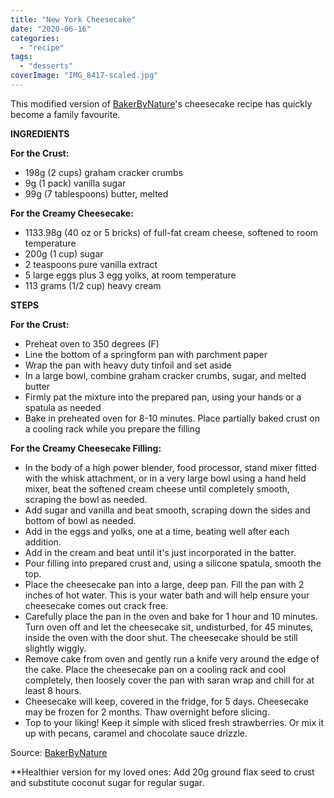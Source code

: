 ```yaml
---
title: "New York Cheesecake"
date: "2020-06-16"
categories: 
  - "recipe"
tags: 
  - "desserts"
coverImage: "IMG_8417-scaled.jpg"
---
```


This modified version of [BakerByNature](https://bakerbynature.com/extra-rich-and-creamy-cheesecake/)'s cheesecake recipe has quickly become a family favourite.

**INGREDIENTS**

**For the Crust:**

- 198g (2 cups) graham cracker crumbs
- 9g (1 pack) vanilla sugar 
- 99g (7 tablespoons) butter, melted

**For the Creamy Cheesecake:**

- 1133.98g (40 oz or 5 bricks) of full-fat cream cheese, softened to room temperature
- 200g (1 cup) sugar
- 2 teaspoons pure vanilla extract
- 5 large eggs plus 3 egg yolks, at room temperature
- 113 grams (1/2 cup) heavy cream

**STEPS**

**For the Crust:**

- Preheat oven to 350 degrees (F)
- Line the bottom of a springform pan with parchment paper
- Wrap the pan with heavy duty tinfoil and set aside
- In a large bowl, combine graham cracker crumbs, sugar, and melted butter
- Firmly pat the mixture into the prepared pan, using your hands or a spatula as needed
- Bake in preheated oven for 8-10 minutes. Place partially baked crust on a cooling rack while you prepare the filling 

**For the Creamy Cheesecake Filling:**

- In the body of a high power blender, food processor, stand mixer fitted with the whisk attachment, or in a very large bowl using a hand held mixer, beat the softened cream cheese until completely smooth, scraping the bowl as needed. 
- Add sugar and vanilla and beat smooth, scraping down the sides and bottom of bowl as needed. 
- Add in the eggs and yolks, one at a time, beating well after each addition. 
- Add in the cream and beat until it's just incorporated in the batter. 
- Pour filling into prepared crust and, using a silicone spatula, smooth the top. 
- Place the cheesecake pan into a large, deep pan. Fill the pan with 2 inches of hot water. This is your water bath and will help ensure your cheesecake comes out crack free.
- Carefully place the pan in the oven and bake for 1 hour and 10 minutes. Turn oven off and let the cheesecake sit, undisturbed, for 45 minutes, inside the oven with the door shut. The cheesecake should be still slightly wiggly.
- Remove cake from oven and gently run a knife very around the edge of the cake. Place the cheesecake pan on a cooling rack and cool completely, then loosely cover the pan with saran wrap and chill for at least 8 hours.
- Cheesecake will keep, covered in the fridge, for 5 days. Cheesecake may be frozen for 2 months. Thaw overnight before slicing. 
- Top to your liking! Keep it simple with sliced fresh strawberries. Or mix it up with pecans, caramel and chocolate sauce drizzle.

Source: [BakerByNature](https://bakerbynature.com/extra-rich-and-creamy-cheesecake/)

\*\*Healthier version for my loved ones: Add 20g ground flax seed to crust and substitute coconut sugar for regular sugar.
